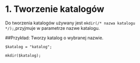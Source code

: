 # 1. Tworzenie katalogów
Do tworzenia katalogów używany jest `mkdir(/* nazwa katalogu */);`,przyjmuje w parametrze nazwe katalogu.


##Przykład:
Tworzy katalog o wybranej nazwie.

	$katalog = "katalog";

	mkdir($katalog);

